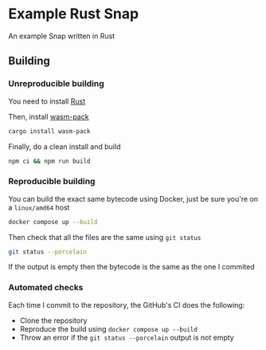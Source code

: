 # Example Rust Snap

An example Snap written in Rust

## Building

### Unreproducible building

You need to install [Rust](https://www.rust-lang.org/tools/install)

Then, install [wasm-pack](https://github.com/rustwasm/wasm-pack)

```bash
cargo install wasm-pack
```

Finally, do a clean install and build

```bash
npm ci && npm run build
```

### Reproducible building

You can build the exact same bytecode using Docker, just be sure you're on a `linux/amd64` host

```bash
docker compose up --build
```

Then check that all the files are the same using `git status`

```bash
git status --porcelain
```

If the output is empty then the bytecode is the same as the one I commited

### Automated checks

Each time I commit to the repository, the GitHub's CI does the following:
- Clone the repository
- Reproduce the build using `docker compose up --build`
- Throw an error if the `git status --porcelain` output is not empty
